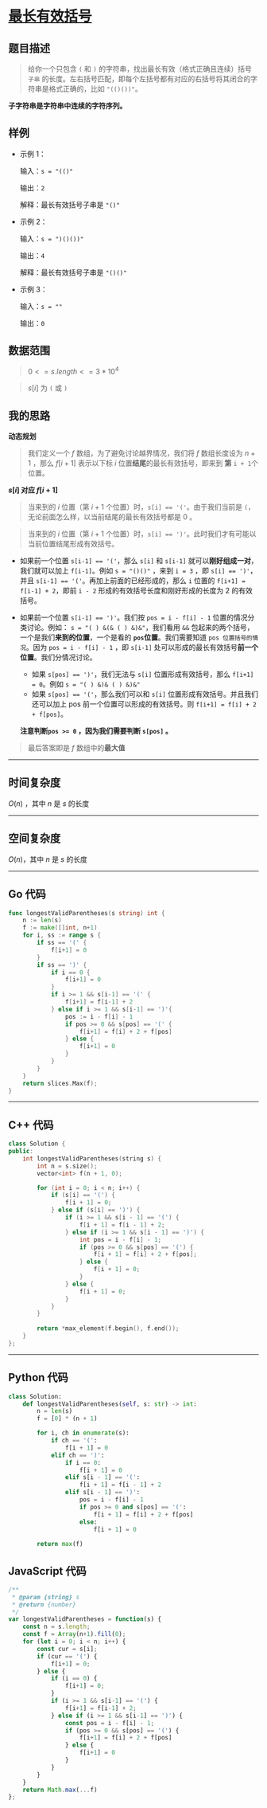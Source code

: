 # [最长有效括号](https://leetcode.cn/problems/longest-valid-parentheses/description/?envType=study-plan-v2&envId=top-100-liked)
## 题目描述 

> 给你一个只包含 `(` 和 `)` 的字符串，找出最长有效（格式正确且连续）括号 `子串` 的长度。左右括号匹配，即每个左括号都有对应的右括号将其闭合的字符串是格式正确的，比如 `"(()())"`。

**子字符串是字符串中连续的字符序列。**

## 样例

- 示例 $1$：

    输入：`s = "(()"`

    输出：`2`

    解释：最长有效括号子串是 `"()"`
- 示例 $2$：

    输入：`s = ")()())"`

    输出：`4`

    解释：最长有效括号子串是 `"()()"`
- 示例 $3$：

    输入：`s = ""`

    输出：`0`


## 数据范围

> $0 <= s.length <= 3 * 10^4$

> $s[i]$ 为 `(` 或 `)`


## 我的思路

**动态规划**

> 我们定义一个 $f$ 数组，为了避免讨论越界情况，我们将 $f$ 数组长度设为 $n + 1$ ，那么 $f[i+1]$ 表示以下标 $i$ 位置**结尾**的最长有效括号，即来到 **第** `i + 1`个位置。

**$s[i]$ 对应 $f[i+1]$**


> 当来到的 $i$ 位置（第 $i+1$ 个位置）时，`s[i] == '('`。由于我们当前是 `(`，无论前面怎么样，以当前结尾的最长有效括号都是 0 。

> 当来到的 $i$ 位置（第 $i+1$ 个位置）时，`s[i] == ')'`。此时我们才有可能以当前位置结尾形成有效括号。
  - 如果前一个位置 `s[i-1] == '('`，那么 `s[i]` 和 `s[i-1]` 就可以**刚好组成一对**，我们就可以加上 `f[i-1]`。例如 `s = "()()"` ，来到 `i = 3` ，即 `s[i] == ')'`，并且 `s[i-1] == '('`。再加上前面的已经形成的，那么 `i` 位置的 `f[i+1] = f[i-1] + 2`，即前 `i - 2` 形成的有效括号长度和刚好形成的长度为 $2$ 的有效括号。
  - 如果前一个位置 `s[i-1] == ')'`。我们按 `pos = i - f[i] - 1` 位置的情况分类讨论。例如： `s = "( ) &(& ( ) &)&"`，我们看用 `&&` 包起来的两个括号，一个是我们**来到的位置**，一个是看的 **`pos`位置**。我们需要知道 `pos 位置括号的情况`。因为 `pos = i - f[i] - 1` ，即 `s[i-1]` 处可以形成的最长有效括号**前一个位置**。我们分情况讨论。
    - 如果 `s[pos] == ')'`，我们无法与 `s[i]` 位置形成有效括号，那么 `f[i+1] = 0`。例如 `s = "( ) &)& ( ) &)&"`
    - 如果 `s[pos] == '('`，那么我们可以和 `s[i]` 位置形成有效括号。并且我们还可以加上 pos 前一个位置可以形成的有效括号。则 `f[i+1] = f[i] + 2 + f[pos]`。

    **注意判断`pos >= 0` ，因为我们需要判断 `s[pos]` 。**
    
> 最后答案即是 $f$ 数组中的**最大值**
---

## 时间复杂度

$O(n)$ ，其中 $n$ 是 $s$ 的长度

---

## 空间复杂度

$O(n)$，其中 $n$ 是 $s$ 的长度

---

## Go 代码

```Go
func longestValidParentheses(s string) int {
    n := len(s)
    f := make([]int, n+1)
    for i, ss := range s {
        if ss == '(' {
            f[i+1] = 0
        }
        if ss == ')' {
            if i == 0 {
                f[i+1] = 0
            }
            if i >= 1 && s[i-1] == '(' {
                f[i+1] = f[i-1] + 2
            } else if i >= 1 && s[i-1] == ')'{
                pos := i - f[i] - 1
                if pos >= 0 && s[pos] == '(' {
                    f[i+1] = f[i] + 2 + f[pos]
                } else {
                    f[i+1] = 0
                }
            }
        }
    }
    return slices.Max(f);
}
```
---

## C++ 代码

```C++
class Solution {
public:
    int longestValidParentheses(string s) {
        int n = s.size();
        vector<int> f(n + 1, 0);

        for (int i = 0; i < n; i++) {
            if (s[i] == '(') {
                f[i + 1] = 0;
            } else if (s[i] == ')') {
                if (i >= 1 && s[i - 1] == '(') {
                    f[i + 1] = f[i - 1] + 2;
                } else if (i >= 1 && s[i - 1] == ')') {
                    int pos = i - f[i] - 1;
                    if (pos >= 0 && s[pos] == '(') {
                        f[i + 1] = f[i] + 2 + f[pos];
                    } else {
                        f[i + 1] = 0;
                    }
                } else {
                    f[i + 1] = 0;
                }
            }
        }
        
        return *max_element(f.begin(), f.end());
    }
};
```
---
## Python 代码

```Python
class Solution:
    def longestValidParentheses(self, s: str) -> int:
        n = len(s)
        f = [0] * (n + 1)

        for i, ch in enumerate(s):
            if ch == '(':
                f[i + 1] = 0
            elif ch == ')':
                if i == 0:
                    f[i + 1] = 0
                elif s[i - 1] == '(':
                    f[i + 1] = f[i - 1] + 2
                elif s[i - 1] == ')':
                    pos = i - f[i] - 1
                    if pos >= 0 and s[pos] == '(':
                        f[i + 1] = f[i] + 2 + f[pos]
                    else:
                        f[i + 1] = 0
                        
        return max(f)
```

## JavaScript 代码

```JavaScript
/**
 * @param {string} s
 * @return {number}
 */
var longestValidParentheses = function(s) {
    const n = s.length;
    const f = Array(n+1).fill(0);
    for (let i = 0; i < n; i++) {
        const cur = s[i];
        if (cur == '(') {
            f[i+1] = 0;
        } else {
            if (i == 0) {
                f[i+1] = 0;
            }
            if (i >= 1 && s[i-1] == '(') {
                f[i+1] = f[i-1] + 2;
            } else if (i >= 1 && s[i-1] == ')') {
                const pos = i - f[i] - 1;
                if (pos >= 0 && s[pos] == '(') {
                    f[i+1] = f[i] + 2 + f[pos]
                } else {
                    f[i+1] = 0
                }
            }
        }
    }
    return Math.max(...f)
};
```
